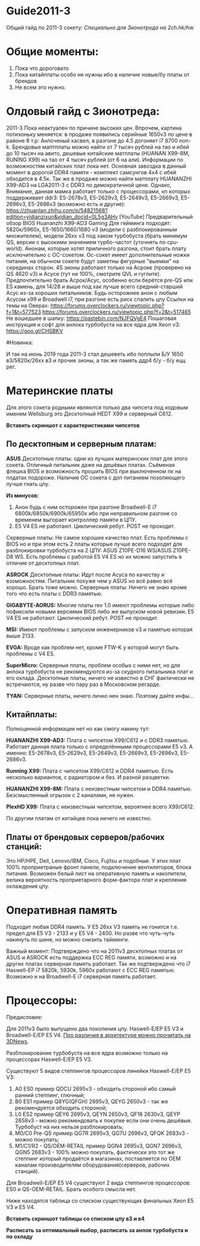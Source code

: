 # Guide2011-3

Общий гайд по 2011-3 сокету:
*Специально для Зионотреда на 2ch.hk/hw*

# Общие моменты:
1) Пока что дороговато
2) Пока китайплаты особо не нужны ибо в наличие новые/бу платы от брендов
3) Не всем это нужно.

# Олдовый гайд с Зионотреда:
2011-3
Пока неактуален по причине высоких цен. Впрочем, картина потихоньку меняется: в продаже появились серийные 1650v3 по цене в районе 8 т.р: Анлоченый хасвел, в разгоне до 4.5 догоняет i7 8700 non-k. Брендовые маптплаты можно найти от 7 тысяч рублей на тао и ибей до 10 тысяч на авито, дешевые китайские матплаты (HUANAN X99-8M, RUNING X99) на тао от 4 тысяч рублей (от 6 на али). Информации по возможностям китайских плат пока нет. Основная завоздка в данный момент в дорогой DDR4 памяти - комплект самсунгов 4х4 с ибей обходится в 4.5к. 
Так же в продаже можно найти матплату HUANANZHI X99-AD3 на LGA2011-3 с DDR3 по демократичной цене. Однако, Внимание, данная мамка работает только с процессорами, кп которых поддерживает ddr3: E5-2678v3, E5-2629v3, E5-2649v3, E5-2669v3, E5-2696v3, E5-2686v3 (возможно есть и другие):
https://zhuanlan.zhihu.com/p/54821568?edition=yidianzixun&yidian_docid=0L5g3AHy
[YouTube] Предварительный обзор BIOS Huananzhi X99-AD3 Gaming
Для гейминга подходят: 5820к/5960х, E5-1650/1660/1680 v3 (модели с разблокированным множителем), модели 26хх v3 под хаком турбобуста (брать минимум QS, версии с высокими значением турбо-частот (уточнять по cpu-world).
Анонам, которые хотят приличного разгона, стоит брать плату исключительно с OC-сокетом.
Ос-сокет имеет дополнительные ножки питания, на обычном сокете будут заметны фигурные "выемки" на серединах сторон.
4S зионы работают только на Асроке (проверено на QS 4620 v3) и Асусе (тут не 100%, смотрите QVL и гуглите).
Предпочтительно брать Асрок/Асус, особенно если берётся pre-QS или ES камень, для 14/28 и выше под хак лучше всего средний-старший Асус из-за хороших питальников.
Будь осторожнее анон с любым Асусом x99 и Broadwell i7, при разгоне есть риск спалить цпу
Ссылки на темы на Оверах:
https://forums.overclockers.ru/viewtopic.php?f=1&t=577523
https://forums.overclockers.ru/viewtopic.php?f=2&t=517465
Не вошедшее в шапку: https://pastebin.com/NJFQVgE4
Пошаговая инструкция и софт для анлока турбобуста на все ядра для Xeon v3: https://goo.gl/CHSBKV

#Новинка:

И так на июнь 2019 года 2011-3 стал дешеветь ибо поплыли Б/У 1650 в3/5820к/26хх в3 и прочие зионы, а так же память ддр4 б/у - б/у ецц рег.
# Материнские платы

Для этого сокета родными являются только два чипсета под кодовым именем Wellsburg это Десктопный HEDT X99 и серверный C612. 

**Вставить скриншот с характеристиками чипсетов**

## По десктопным и серверным платам:
**ASUS** Десктопные платы: одни из лучших материнских плат для этого сокета. Отличный питальник даже на дешёвых платах. Съёменая флешка BIOS и возможность прошить BIOS при выключенном пк на плдатах подороже. Наличие OC сокета  с доп питанием позоляющего лучше гнать цпу. 

**Из минусов:** 
1. Анон будь с ним осторожен при разгоне Broadwell-E i7 6800k/6850k/6900k/65950x ибо при неправильном разгоне со временем выгорает контроллер памяти в ЦПУ.
2. E5 V4 ES не работают. Циклический ребут. POST не проходит.

Серверные платы: Не самое хорошее качество плат. Есть проблемы с BIOS но и при этом есть 2 платы которые лучше всего подходят для разблокировки турбобуста на 2 ЦПУ: ASUS Z10PE-D16 WS/ASUS Z10PE-D8 WS. Есть проблемы с работой E5 V4 ES но их можно запустить в отличие от десктопных плат.

**ASROCK** Десктопные платы: Идут после Асуса по качеству и взоможностям. Питальник похуже чем у ASUS но всё равно всё хорошо. Брать тоже можно. Серверные платы: Ничего не знаю кроме того что есть платы с DDR3 памятью. 

**GIGABYTE-AORUS:** Многие платы rev 1.0 имеют проблемы которые либо пофиксили новыми версиями BIOS либо же выпуском новой ревизии. E5 V4 ES не работают. Циклический ребут. POST не проходит.

**MSI:** Имеют проблемы с запуском инженерников v3 и памятью которая выше 2133.

**EVGA:** Вроде как проблем нет, кроме FTW-K у которой могут быть проблемы c V4 ES.

**SuperMicro:** Серверные платы, проблем особых с ними нет, но для анлока турбобуста не рекомендуются из-за скудного питальника плат и его охлада. Десктопные платы, ничего не известно в СНГ фактически не встречаются, ну разве что пару раз в Московском регарде. 

**TYAN:** Серверные платы, ничего лично нен знаю. Поэтому дайте инфы...

## Китайплаты:

Полноценной информации нет но как смогу накину тут:
 
 **HUANANZHI X99-AD3:** Плата с чипсетом X99/C612 и с DDR3 памятью. Работает данная плата только с определёнными процессорами E5 v3. А именно: E5-2678v3, E5-2629v3, E5-2649v3, E5-2669v3, E5-2696v3, E5-2686v3.
 
 **Running X99:** Плата с чипсетом X99/C612 и DDR4 памятью. Есть несколько вариантов, с радиатором и без. И разной разцветки. 
 
 **HUANANZHI X99-8M:** Плата с неизвестным чипсетом и DDR4 памятью. Безсмысленный огрызок с 2 каналами, не нужен. 
 
 **PlexHD X99:** Плата с неизвестным чипсетом, вероятнее всего X99/C612. 
 
 По другим платам от китайцев пока ничего не известно.
 
 ## Платы от брендовых серверов/рабочих станций:
 
 Это HP/HPE, Dell, Lenovo/IBM, Cisco, Fujitsu и подобные. У этих плат 100% проприетраные фронт панели, подключение вентиляторов, блока питания. Возможен белый лист на оперативную память и накопители, велика вероятность проприетарного форм-фактора плат и крепления охлаждения цпу.
 
# Оперативная память
 
Подходит любая DDR4 память. У E5 26xx V3 память не гонится т.е. предел для E5 V3 - 2133 и у E5 V4 - 2400. Но разве что чуть-чуть накинуть по шине, но можно снизить тайминги. 
 
 Важный момент: Подтверждено что на 2011v3 десктопных платах от ASUS и ASROCK есть поддержка ECC REG памяти, возможно и на других платах серверная память работает. Так же подтверждено что i7 Haswell-EP i7 5820k, 5930k, 5960x работают с ECC REG памятью. Возможно и на Broadwell-E i7 серверная память работает. 
 
 # Процессоры:
 
Предисловие: 

Для 2011v3 было выпущено два поколения цпу. Haswell-E/EP E5 V3 и Broadwell-E/EP E5 V4. [Про различия в архитектуре можно прочитать на 3DNews](https://3dnews.ru/933795).

Разблокирование турбобуста на все ядра возможно только на процессорах Haswell-E/EP E5 V3.


Существуют 5 видов степпингов процессоров линейки Haswell-E/EP E5 V3:
1. A0 ES0 пример QDCU 2695v3 - обходить стороной ибо самый ранний степпинг, глючный;
2. B0 ES1 пример Q8YG(QFGH) 2695v3, QEYG 2650v3 - так же рекомендуется обходить стороной;
3. L0 ES2 пример QEY6 2695v3, QEYN 2650v3, QF18 2630v3, QEYP 2658v3 - можно рекомендовать к покупке если они очень дешёвые. Турбобуст на них нельзя разблокировать;
4. M0/C0 Pre-QS пример QG7R 2695v3, QG7U 2696v3, QFQK 2683v3 - можно покупать;
5. M1/C1/R2 - QS/OEM-RETAIL пример QGN4 2695v3, QGN7 2696v3, QGN5 2683v3 - 100% можно покупать, фактически это тот же степпинг который продаётся в магазинах, поставляется по OEM каналам производителям оборудования(серверов, рабочих станций).

Для Broadwell-E/EP E5 V4 существуют 2 вида степпингов процессоров:
ES0 и QS-OEM-RETAIL. Брать особого смысла нет.

Ниже находятся таблица со списком существующих финальных Xeon E5 V3 и E5 V4.

**Вставить скриншот таблицы со списком цпу в3 и в4**

**Расписать за оптимальный выбор, расписать за анлок турбобуста и по охладу**
